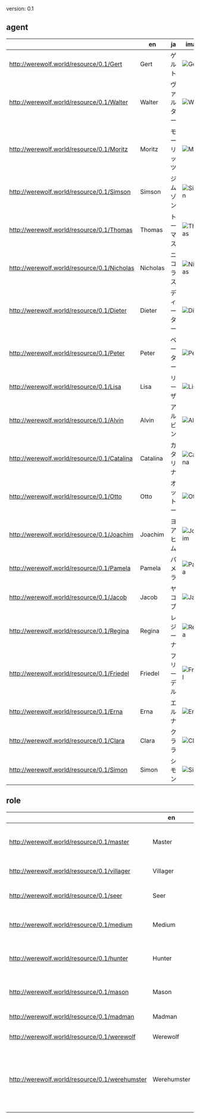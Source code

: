 version: 0.1

## agent

|   |en|ja|image|
---|---|---|---
|http://werewolf.world/resource/0.1/Gert|Gert|ゲルト|![Gert](http://werewolf.world/image/0.1/Gert.jpg)|
|http://werewolf.world/resource/0.1/Walter|Walter|ヴァルター|![Walter](http://werewolf.world/image/0.1/Walter.jpg)|
|http://werewolf.world/resource/0.1/Moritz|Moritz|モーリッツ|![Moritz](http://werewolf.world/image/0.1/Moritz.jpg)|
|http://werewolf.world/resource/0.1/Simson|Simson|ジムゾン|![Simson](http://werewolf.world/image/0.1/Simson.jpg)|
|http://werewolf.world/resource/0.1/Thomas|Thomas|トーマス|![Thomas](http://werewolf.world/image/0.1/Thomas.jpg)|
|http://werewolf.world/resource/0.1/Nicholas|Nicholas|ニコラス|![Nicholas](http://werewolf.world/image/0.1/Nicholas.jpg)|
|http://werewolf.world/resource/0.1/Dieter|Dieter|ディーター|![Dieter](http://werewolf.world/image/0.1/Dieter.jpg)|
|http://werewolf.world/resource/0.1/Peter|Peter|ペーター|![Peter](http://werewolf.world/image/0.1/Peter.jpg)|
|http://werewolf.world/resource/0.1/Lisa|Lisa|リーザ|![Lisa](http://werewolf.world/image/0.1/Lisa.jpg)|
|http://werewolf.world/resource/0.1/Alvin|Alvin|アルビン|![Alvin](http://werewolf.world/image/0.1/Alvin.jpg)|
|http://werewolf.world/resource/0.1/Catalina|Catalina|カタリナ|![Catalina](http://werewolf.world/image/0.1/Catalina.jpg)|
|http://werewolf.world/resource/0.1/Otto|Otto|オットー|![Otto](http://werewolf.world/image/0.1/Otto.jpg)|
|http://werewolf.world/resource/0.1/Joachim|Joachim|ヨアヒム|![Joachim](http://werewolf.world/image/0.1/Joachim.jpg)|
|http://werewolf.world/resource/0.1/Pamela|Pamela|パメラ|![Pamela](http://werewolf.world/image/0.1/Pamela.jpg)|
|http://werewolf.world/resource/0.1/Jacob|Jacob|ヤコブ|![Jacob](http://werewolf.world/image/0.1/Jacob.jpg)|
|http://werewolf.world/resource/0.1/Regina|Regina|レジーナ|![Regina](http://werewolf.world/image/0.1/Regina.jpg)|
|http://werewolf.world/resource/0.1/Friedel|Friedel|フリーデル|![Friedel](http://werewolf.world/image/0.1/Friedel.jpg)|
|http://werewolf.world/resource/0.1/Erna|Erna|エルナ|![Erna](http://werewolf.world/image/0.1/Erna.jpg)|
|http://werewolf.world/resource/0.1/Clara|Clara|クララ|![Clara](http://werewolf.world/image/0.1/Clara.jpg)|
|http://werewolf.world/resource/0.1/Simon|Simon|シモン|![Simon](http://werewolf.world/image/0.1/Simon.jpg)|


## role
|   |en|ja|image|
---|---|---|---
|http://werewolf.world/resource/0.1/master|Master|マスター|![master](http://werewolf.world/image/0.1/master.jpg)|
|http://werewolf.world/resource/0.1/villager|Villager|村人|![villager](http://werewolf.world/image/0.1/villager.jpg)|
|http://werewolf.world/resource/0.1/seer|Seer|占い師|![seer](http://werewolf.world/image/0.1/seer.jpg)|
|http://werewolf.world/resource/0.1/medium|Medium|霊媒師|![medium](http://werewolf.world/image/0.1/medium.jpg)|
|http://werewolf.world/resource/0.1/hunter|Hunter|ハンター|![hunter](http://werewolf.world/image/0.1/hunter.jpg)|
|http://werewolf.world/resource/0.1/mason|Mason|共有者|![mason](http://werewolf.world/image/0.1/mason.jpg)|
|http://werewolf.world/resource/0.1/madman|Madman|狂人|![madman](http://werewolf.world/image/0.1/madman.jpg)|
|http://werewolf.world/resource/0.1/werewolf|Werewolf|人狼|![werewolf](http://werewolf.world/image/0.1/werewolf.jpg)|
|http://werewolf.world/resource/0.1/werehumster|Werehumster|ハムスター人間|![werehumster](http://werewolf.world/image/0.1/werehumster.jpg)|
